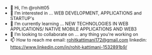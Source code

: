 - 👋 Hi, I’m @rohitt05
- 👀 I’m interested in ... WEB DEVELOPMENT, APPLICATIONS and STARTUP's
- 🌱 I’m currently learning ... NEW TECHNOLOGIES IN WEB APPLICATIONS/ NATIVE MOBILE APPLICATIONS AND WEB3
- 💞️ I’m looking to collaborate on ... any thing you're working on
- 📫 How to reach me email: rohitkattimani172@gmail.com  linkedin: https://www.linkedin.com/in/rohit-kattimani-1532891b9/


